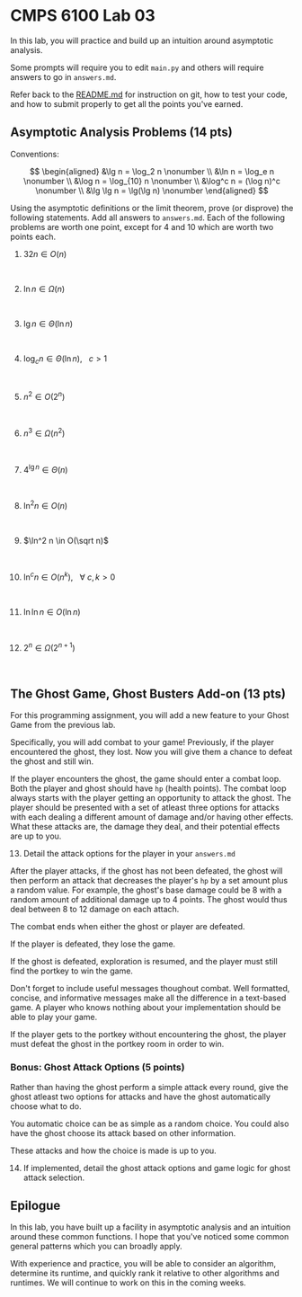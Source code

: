# CMPS 6100  Lab 03

In this lab, you will practice and build up an intuition around asymptotic analysis.

Some prompts will require you to edit `main.py` and others will require answers to go in `answers.md`.

Refer back to the [README.md](README.md) for instruction on git, how to test your code, and how to submit properly to get all the points you've earned.

## Asymptotic Analysis Problems (14 pts)

Conventions: 


$$
\begin{aligned}
&\lg n  = \log_2 n      \nonumber \\
&\ln n = \log_e n       \nonumber \\
&\log n = \log_{10} n   \nonumber \\
&\log^c n = (\log n)^c  \nonumber \\
&\lg \lg n = \lg(\lg n) \nonumber
\end{aligned}
$$

Using the asymptotic definitions or the limit theorem, prove (or disprove) the following statements. Add all answers to `answers.md`. Each of the following problems are worth one point, except for 4 and 10 which are worth two points each.

1. $32n \in O(n)$

<br>

2. $\ln n \in \Omega(n)$

<br>

3. $\lg n \in \Theta(\ln n)$

<br>

4. $\log_c n \in \Theta(\ln n)$, $~~c > 1$

<br>

5. $n^2 \in O(2^n)$

<br>

6. $n^3 \in \Omega(n^2)$

<br>

7. $4^{\lg n} \in \Theta(n)$

<br>

8. $\ln^2 n \in O(n)$

<br>

9. $\ln^2 n \in O(\sqrt n)$

<br>

10. $\ln^c n \in O(n^k)$, $~~\forall ~ c,k > 0$ 

<br>

11. $\ln \ln n \in O(\ln n)$

<br>

12.  $2^n \in \Omega(2^{n+1})$

<br>

## The Ghost Game, Ghost Busters Add-on (13 pts)

For this programming assignment, you will add a new feature to your Ghost 
Game from the previous lab.

Specifically, you will add combat to your game! Previously, if the player
encountered the ghost, they lost. Now you will give them a chance to
defeat the ghost and still win.

If the player encounters the ghost, the game should enter a combat loop.
Both the player and ghost should have `hp` (health points). The combat
loop always starts with the player getting an opportunity to attack
the ghost. The player should be presented with a set of atleast three
options for attacks with each dealing a different amount of damage
and/or having other effects. What these attacks are, the damage they
deal, and their potential effects are up to you.

13. Detail the attack options for the player in your `answers.md` 

After the player attacks, if the ghost has not been defeated, the ghost
will then perform an attack that decreases the player's `hp` by a set amount
plus a random value. For example, the ghost's base damage could be 8 with a 
random amount of additional damage up to 4 points. The ghost would thus 
deal between 8 to 12 damage on each attach.

The combat ends when either the ghost or player are defeated.

If the player is defeated, they lose the game.

If the ghost is defeated, exploration is resumed, and the player must still 
find the portkey to win the game.

Don't forget to include useful messages thoughout combat. Well formatted,
concise, and informative messages make all the difference in a text-based
game. A player who knows nothing about your implementation should be able
to play your game.

If the player gets to the portkey without encountering the ghost, the player
must defeat the ghost in the portkey room in order to win.

### Bonus: Ghost Attack Options (5 points)

Rather than having the ghost perform a simple attack every round, give the
ghost atleast two options for attacks and have the ghost automatically choose
what to do.

You automatic choice can be as simple as a random choice. You could also have
the ghost choose its attack based on other information.

These attacks and how the choice is made is up to you.

14. If implemented, detail the ghost attack options and game logic for 
ghost attack selection.

## Epilogue

In this lab, you have built up a facility in asymptotic analysis and an intuition around these common functions. I hope that you've noticed some common general patterns which you can broadly apply.

With experience and practice, you will be able to consider an algorithm, determine its runtime, and quickly rank it relative to other algorithms and runtimes. We will continue to work on this in the coming weeks.